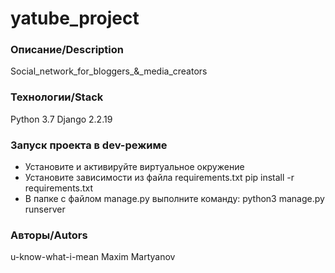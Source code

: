 # yatube_project
### Описание/Description
Social_network_for_bloggers_&_media_creators
### Технологии/Stack
Python 3.7
Django 2.2.19
### Запуск проекта в dev-режиме
- Установите и активируйте виртуальное окружение 
- Установите зависимости из файла requirements.txt
pip install -r requirements.txt
- В папке с файлом manage.py выполните команду:
python3 manage.py runserver
### Авторы/Autors
u-know-what-i-mean Maxim Martyanov